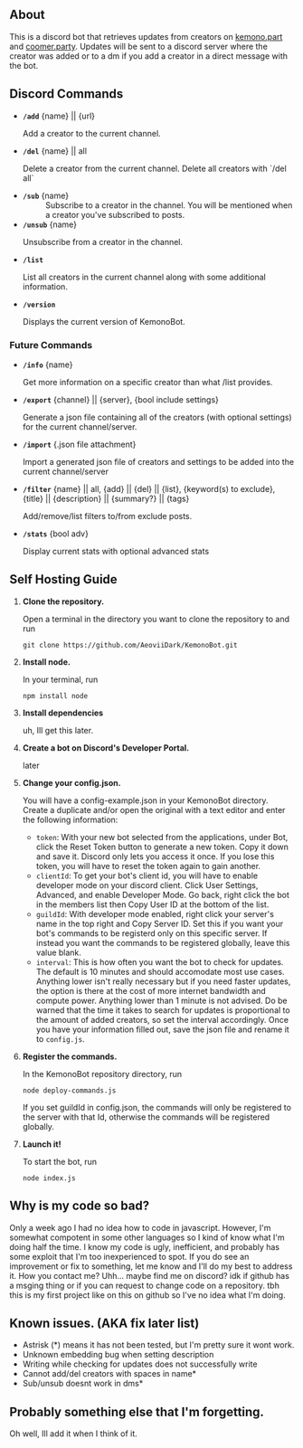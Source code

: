 ## About
This is a discord bot that retrieves updates from creators on [kemono.part](https://kemono.su) and [coomer.party](https://coomer.su). Updates will be sent to a discord server where the creator was added or to a dm if you add a creator in a direct message with the bot.

## Discord Commands
- **`/add`** {name} || {url}
   <dl>Add a creator to the current channel.</dl>
- **`/del`** {name} || all
   <dl>Delete a creator from the current channel. Delete all creators with `/del all`</dl>
- **`/sub`** {name}
   <dd>Subscribe to a creator in the channel. You will be mentioned when a creator you've subscribed to posts.</dl>
- **`/unsub`** {name}
   <dl>Unsubscribe from a creator in the channel.</dl>
- **`/list`** 
   <dl>List all creators in the current channel along with some additional information.</dl>
- **`/version`**
   <dl>Displays the current version of KemonoBot.</dl>
### Future Commands
- **`/info`** {name}
   <dl>Get more information on a specific creator than what /list provides.</dl>
- **`/export`** {channel} || {server}, {bool include settings}
   <dl>Generate a json file containing all of the creators (with optional settings) for the current channel/server.</dl>
- **`/import`** {.json file attachment}
   <dl>Import a generated json file of creators and settings to be added into the current channel/server</dl>
- **`/filter`** {name} || all, {add} || {del} || {list}, {keyword(s) to exclude}, {title} || {description} || {summary?} || {tags}
   <dl>Add/remove/list filters to/from exclude posts.</dl>
- **`/stats`** {bool adv}
   <dl>Display current stats with optional advanced stats</dl>

## Self Hosting Guide
1. **Clone the repository.**

   Open a terminal in the directory you want to clone the repository to and run 
   ```
   git clone https://github.com/AeoviiDark/KemonoBot.git
   ```

2. **Install node.**

   In your terminal, run 
   ```
   npm install node
   ```

3. **Install dependencies**

   uh, Ill get this later.

4. **Create a bot on Discord's Developer Portal.**

   later

5. **Change your config.json.**

   You will have a config-example.json in your KemonoBot directory. Create a duplicate and/or open the original with a text editor and enter the following information:
   - `token`: With your new bot selected from the applications, under Bot, click the Reset Token button to generate a new token. Copy it down and save it. Discord only lets you access it once. If you lose this token, you will have to reset the token again to gain another.
   - `clientId`: To get your bot's client id, you will have to enable developer mode on your discord client. Click User Settings, Advanced, and enable Developer Mode. Go back, right click the bot in the members list then Copy User ID at the bottom of the list. 
   - `guildId`:  With developer mode enabled, right click your server's name in the top right and Copy Server ID. Set this if you want your bot's commands to be registerd only on this specific server. If instead you want the commands to be registered globally, leave this value blank.
   - `interval`: This is how often you want the bot to check for updates. The default is 10 minutes and should accomodate most use cases. Anything lower isn't really necessary but if you need faster updates, the option is there at the cost of more internet bandwidth and compute power. Anything lower than 1 minute is not advised. Do be warned that the time it takes to search for updates is proportional to the amount of added creators, so set the interval accordingly. 
   Once you have your information filled out, save the json file and rename it to `config.js`.

6. **Register the commands.**

   In the KemonoBot repository directory, run 
   ```
   node deploy-commands.js
   ```
   If you set guildId in config.json, the commands will only be registered to the server with that Id, otherwise the commands will be registered globally.

7. **Launch it!**

   To start the bot, run
   ```
   node index.js
   ``` 

## Why is my code so bad?

   Only a week ago I had no idea how to code in javascript. However, I'm somewhat compotent in some other languages so I kind of know what I'm doing half the time. I know my code is ugly, inefficient, and probably has some exploit that I'm too inexperienced to spot. If you do see an improvement or fix to something, let me know and I'll do my best to address it. How you contact me? Uhh... maybe find me on discord? idk if github has a msging thing or if you can request to change code on a repository. tbh this is my first project like on this on github so I've no idea what I'm doing. 

## Known issues. (AKA fix later list)
- Astrisk (*) means it has not been tested, but I'm pretty sure it wont work.
- Unknown embedding bug when setting description
- Writing while checking for updates does not successfully write
- Cannot add/del creators with spaces in name*
- Sub/unsub doesnt work in dms*

## Probably something else that I'm forgetting.

   Oh well, Ill add it when I think of it.